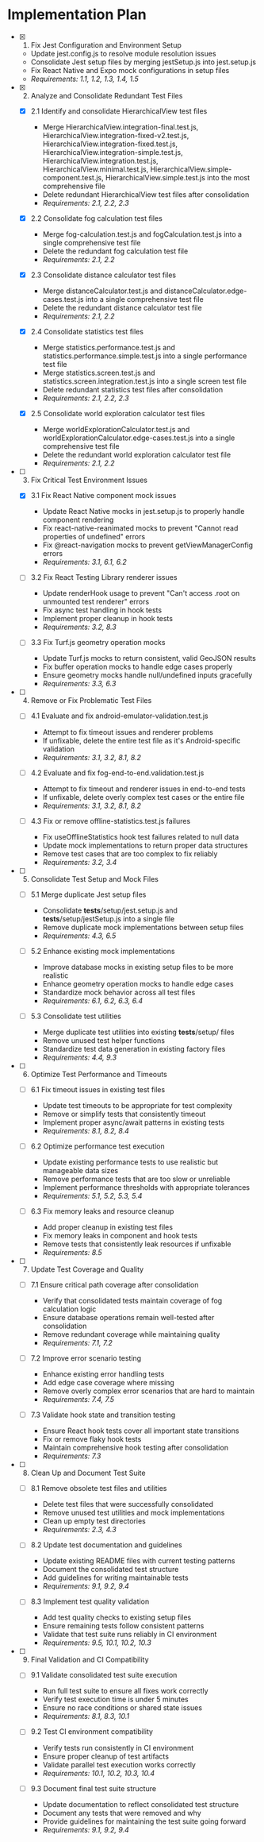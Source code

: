 # Implementation Plan

- [x] 1. Fix Jest Configuration and Environment Setup
  - Update jest.config.js to resolve module resolution issues
  - Consolidate Jest setup files by merging jestSetup.js into jest.setup.js
  - Fix React Native and Expo mock configurations in setup files
  - _Requirements: 1.1, 1.2, 1.3, 1.4, 1.5_

- [x] 2. Analyze and Consolidate Redundant Test Files
  - [x] 2.1 Identify and consolidate HierarchicalView test files
    - Merge HierarchicalView.integration-final.test.js, HierarchicalView.integration-fixed-v2.test.js, HierarchicalView.integration-fixed.test.js, HierarchicalView.integration-simple.test.js, HierarchicalView.integration.test.js, HierarchicalView.minimal.test.js, HierarchicalView.simple-component.test.js, HierarchicalView.simple.test.js into the most comprehensive file
    - Delete redundant HierarchicalView test files after consolidation
    - _Requirements: 2.1, 2.2, 2.3_

  - [x] 2.2 Consolidate fog calculation test files
    - Merge fog-calculation.test.js and fogCalculation.test.js into a single comprehensive test file
    - Delete the redundant fog calculation test file
    - _Requirements: 2.1, 2.2_

  - [x] 2.3 Consolidate distance calculator test files
    - Merge distanceCalculator.test.js and distanceCalculator.edge-cases.test.js into a single comprehensive test file
    - Delete the redundant distance calculator test file
    - _Requirements: 2.1, 2.2_

  - [x] 2.4 Consolidate statistics test files
    - Merge statistics.performance.test.js and statistics.performance.simple.test.js into a single performance test file
    - Merge statistics.screen.test.js and statistics.screen.integration.test.js into a single screen test file
    - Delete redundant statistics test files after consolidation
    - _Requirements: 2.1, 2.2, 2.3_

  - [x] 2.5 Consolidate world exploration calculator test files
    - Merge worldExplorationCalculator.test.js and worldExplorationCalculator.edge-cases.test.js into a single comprehensive test file
    - Delete the redundant world exploration calculator test file
    - _Requirements: 2.1, 2.2_

- [ ] 3. Fix Critical Test Environment Issues
  - [x] 3.1 Fix React Native component mock issues
    - Update React Native mocks in jest.setup.js to properly handle component rendering
    - Fix react-native-reanimated mocks to prevent "Cannot read properties of undefined" errors
    - Fix @react-navigation mocks to prevent getViewManagerConfig errors
    - _Requirements: 3.1, 6.1, 6.2_

  - [ ] 3.2 Fix React Testing Library renderer issues
    - Update renderHook usage to prevent "Can't access .root on unmounted test renderer" errors
    - Fix async test handling in hook tests
    - Implement proper cleanup in hook tests
    - _Requirements: 3.2, 8.3_

  - [ ] 3.3 Fix Turf.js geometry operation mocks
    - Update Turf.js mocks to return consistent, valid GeoJSON results
    - Fix buffer operation mocks to handle edge cases properly
    - Ensure geometry mocks handle null/undefined inputs gracefully
    - _Requirements: 3.3, 6.3_

- [ ] 4. Remove or Fix Problematic Test Files
  - [ ] 4.1 Evaluate and fix android-emulator-validation.test.js
    - Attempt to fix timeout issues and renderer problems
    - If unfixable, delete the entire test file as it's Android-specific validation
    - _Requirements: 3.1, 3.2, 8.1, 8.2_

  - [ ] 4.2 Evaluate and fix fog-end-to-end.validation.test.js
    - Attempt to fix timeout and renderer issues in end-to-end tests
    - If unfixable, delete overly complex test cases or the entire file
    - _Requirements: 3.1, 3.2, 8.1, 8.2_

  - [ ] 4.3 Fix or remove offline-statistics.test.js failures
    - Fix useOfflineStatistics hook test failures related to null data
    - Update mock implementations to return proper data structures
    - Remove test cases that are too complex to fix reliably
    - _Requirements: 3.2, 3.4_

- [ ] 5. Consolidate Test Setup and Mock Files
  - [ ] 5.1 Merge duplicate Jest setup files
    - Consolidate __tests__/setup/jest.setup.js and __tests__/setup/jestSetup.js into a single file
    - Remove duplicate mock implementations between setup files
    - _Requirements: 4.3, 6.5_

  - [ ] 5.2 Enhance existing mock implementations
    - Improve database mocks in existing setup files to be more realistic
    - Enhance geometry operation mocks to handle edge cases
    - Standardize mock behavior across all test files
    - _Requirements: 6.1, 6.2, 6.3, 6.4_

  - [ ] 5.3 Consolidate test utilities
    - Merge duplicate test utilities into existing __tests__/setup/ files
    - Remove unused test helper functions
    - Standardize test data generation in existing factory files
    - _Requirements: 4.4, 9.3_

- [ ] 6. Optimize Test Performance and Timeouts
  - [ ] 6.1 Fix timeout issues in existing test files
    - Update test timeouts to be appropriate for test complexity
    - Remove or simplify tests that consistently timeout
    - Implement proper async/await patterns in existing tests
    - _Requirements: 8.1, 8.2, 8.4_

  - [ ] 6.2 Optimize performance test execution
    - Update existing performance tests to use realistic but manageable data sizes
    - Remove performance tests that are too slow or unreliable
    - Implement performance thresholds with appropriate tolerances
    - _Requirements: 5.1, 5.2, 5.3, 5.4_

  - [ ] 6.3 Fix memory leaks and resource cleanup
    - Add proper cleanup in existing test files
    - Fix memory leaks in component and hook tests
    - Remove tests that consistently leak resources if unfixable
    - _Requirements: 8.5_

- [ ] 7. Update Test Coverage and Quality
  - [ ] 7.1 Ensure critical path coverage after consolidation
    - Verify that consolidated tests maintain coverage of fog calculation logic
    - Ensure database operations remain well-tested after consolidation
    - Remove redundant coverage while maintaining quality
    - _Requirements: 7.1, 7.2_

  - [ ] 7.2 Improve error scenario testing
    - Enhance existing error handling tests
    - Add edge case coverage where missing
    - Remove overly complex error scenarios that are hard to maintain
    - _Requirements: 7.4, 7.5_

  - [ ] 7.3 Validate hook state and transition testing
    - Ensure React hook tests cover all important state transitions
    - Fix or remove flaky hook tests
    - Maintain comprehensive hook testing after consolidation
    - _Requirements: 7.3_

- [ ] 8. Clean Up and Document Test Suite
  - [ ] 8.1 Remove obsolete test files and utilities
    - Delete test files that were successfully consolidated
    - Remove unused test utilities and mock implementations
    - Clean up empty test directories
    - _Requirements: 2.3, 4.3_

  - [ ] 8.2 Update test documentation and guidelines
    - Update existing README files with current testing patterns
    - Document the consolidated test structure
    - Add guidelines for writing maintainable tests
    - _Requirements: 9.1, 9.2, 9.4_

  - [ ] 8.3 Implement test quality validation
    - Add test quality checks to existing setup files
    - Ensure remaining tests follow consistent patterns
    - Validate that test suite runs reliably in CI environment
    - _Requirements: 9.5, 10.1, 10.2, 10.3_

- [ ] 9. Final Validation and CI Compatibility
  - [ ] 9.1 Validate consolidated test suite execution
    - Run full test suite to ensure all fixes work correctly
    - Verify test execution time is under 5 minutes
    - Ensure no race conditions or shared state issues
    - _Requirements: 8.1, 8.3, 10.1_

  - [ ] 9.2 Test CI environment compatibility
    - Verify tests run consistently in CI environment
    - Ensure proper cleanup of test artifacts
    - Validate parallel test execution works correctly
    - _Requirements: 10.1, 10.2, 10.3, 10.4_

  - [ ] 9.3 Document final test suite structure
    - Update documentation to reflect consolidated test structure
    - Document any tests that were removed and why
    - Provide guidelines for maintaining the test suite going forward
    - _Requirements: 9.1, 9.2, 9.4_
